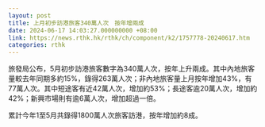 ```yaml
---
layout: post
title: 上月初步訪港旅客340萬人次　按年增兩成
date: 2024-06-17 14:03:27.000000000 +08:00
link: https://news.rthk.hk/rthk/ch/component/k2/1757778-20240617.htm
categories: rthk
---
```


旅發局公布，5月初步訪港旅客數字為340萬人次，按年上升兩成。其中內地旅客量較去年同期多約15%，錄得263萬人次；非內地旅客量上月按年增加43%，有77萬人次。其中短途客有近42萬人次，增加約53%；長途客逾20萬人次，增加約42%；新興市場則有逾6萬人次，增加超過一倍。

累計今年1至5月共錄得1800萬人次旅客訪港，按年增加約8成。
